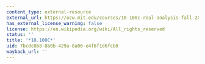 ```yaml
---
content_type: external-resource
external_url: https://ocw.mit.edu/courses/18-100c-real-analysis-fall-2012/
has_external_license_warning: false
license: https://en.wikipedia.org/wiki/All_rights_reserved
status: ''
title: '*18.100C*'
uid: 7bcdc0b8-8b0b-429a-8a00-e4f6f1d6fcb0
wayback_url: ''
---
```

